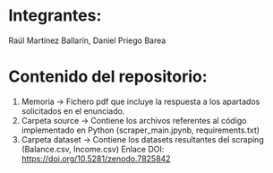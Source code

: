 # Integrantes: 
Raúl Martínez Ballarín, Daniel Priego Barea
# Contenido del repositorio:
  1. Memoria -> Fichero pdf que incluye la respuesta a los apartados solicitados en el enunciado.
  2. Carpeta source -> Contiene los archivos referentes al código implementado en Python (scraper_main.jpynb, requirements.txt)
  3. Carpeta dataset -> Contiene los datasets resultantes del scraping (Balance.csv, Income.csv)
Enlace DOI: https://doi.org/10.5281/zenodo.7825842
